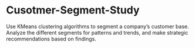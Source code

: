 # Cusotmer-Segment-Study
Use KMeans clustering algorithms to segment a company’s customer base. Analyze the different segments for patterns and trends, and make strategic recommendations based on findings.
